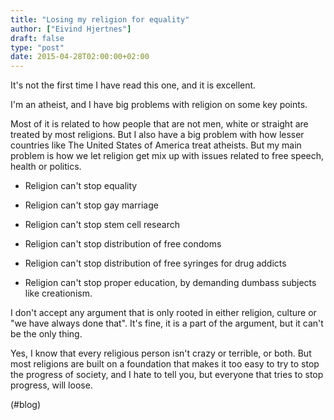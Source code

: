 ```yaml
---
title: "Losing my religion for equality"
author: ["Eivind Hjertnes"]
draft: false
type: "post"
date: 2015-04-28T02:00:00+02:00
---
```


It's not the first time I have read this one, and it is excellent.

I'm an atheist, and I have big problems with religion on some key
points.

Most of it is related to how people that are not men, white or straight
are treated by most religions. But I also have a big problem with how
lesser countries like The United States of America treat atheists. But
my main problem is how we let religion get mix up with issues related to
free speech, health or politics.

-   Religion can't stop equality

-   Religion can't stop gay marriage

-   Religion can't stop stem cell research

-   Religion can't stop distribution of free condoms

-   Religion can't stop distribution of free syringes for drug addicts

-   Religion can't stop proper education, by demanding dumbass subjects
    like creationism.

I don't accept any argument that is only rooted in either religion,
culture or "we have always done that". It's fine, it is a part of the
argument, but it can't be the only thing.

Yes, I know that every religious person isn't crazy or terrible, or
both. But most religions are built on a foundation that makes it too
easy to try to stop the progress of society, and I hate to tell you, but
everyone that tries to stop progress, will loose.

(#blog)
